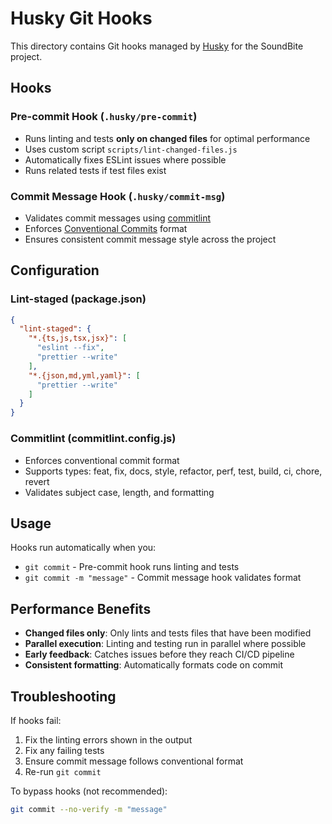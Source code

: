 # Husky Git Hooks

This directory contains Git hooks managed by [Husky](https://typicode.github.io/husky/) for the SoundBite project.

## Hooks

### Pre-commit Hook (`.husky/pre-commit`)
- Runs linting and tests **only on changed files** for optimal performance
- Uses custom script `scripts/lint-changed-files.js`
- Automatically fixes ESLint issues where possible
- Runs related tests if test files exist

### Commit Message Hook (`.husky/commit-msg`)
- Validates commit messages using [commitlint](https://commitlint.js.org/)
- Enforces [Conventional Commits](https://www.conventionalcommits.org/) format
- Ensures consistent commit message style across the project

## Configuration

### Lint-staged (package.json)
```json
{
  "lint-staged": {
    "*.{ts,js,tsx,jsx}": [
      "eslint --fix",
      "prettier --write"
    ],
    "*.{json,md,yml,yaml}": [
      "prettier --write"
    ]
  }
}
```

### Commitlint (commitlint.config.js)
- Enforces conventional commit format
- Supports types: feat, fix, docs, style, refactor, perf, test, build, ci, chore, revert
- Validates subject case, length, and formatting

## Usage

Hooks run automatically when you:
- `git commit` - Pre-commit hook runs linting and tests
- `git commit -m "message"` - Commit message hook validates format

## Performance Benefits

- **Changed files only**: Only lints and tests files that have been modified
- **Parallel execution**: Linting and testing run in parallel where possible
- **Early feedback**: Catches issues before they reach CI/CD pipeline
- **Consistent formatting**: Automatically formats code on commit

## Troubleshooting

If hooks fail:
1. Fix the linting errors shown in the output
2. Fix any failing tests
3. Ensure commit message follows conventional format
4. Re-run `git commit`

To bypass hooks (not recommended):
```bash
git commit --no-verify -m "message"
```

